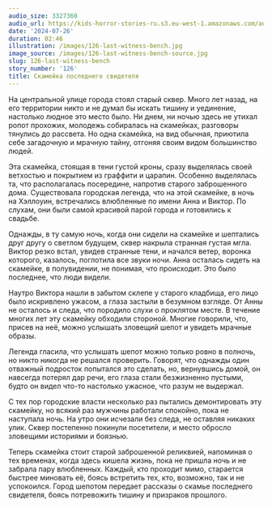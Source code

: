 ```yaml
---
audio_size: 3327360
audio_url: https://kids-horror-stories-ru.s3.eu-west-1.amazonaws.com/audio/126-last-witness-bench.mp3
date: '2024-07-26'
duration: 02:46
illustration: /images/126-last-witness-bench.jpg
image_source: /images/126-last-witness-bench-source.jpg
slug: 126-last-witness-bench
story_number: '126'
title: Скамейка последнего свидетеля
---
```


На центральной улице города стоял старый сквер. Много лет назад, на его территории никто и не думал бы искать тишину и уединение, настолько людное это место было. Ни днем, ни ночью здесь не утихал ропот прохожих, молодежь собиралась на скамейках, разговоры тянулись до рассвета. Но одна скамейка, на вид обычная, приютила себе загадочную и мрачную тайну, отгоняя своим видом большинство людей.

Эта скамейка, стоящая в тени густой кроны, сразу выделялась своей ветхостью и покрытием из граффити и царапин. Особенно выделялась та, что располагалась посередине, напротив старого заброшенного дома. Существовала городская легенда, что на этой скамейке, в ночь на Хэллоуин, встречались влюбленные по имени Анна и Виктор. По слухам, они были самой красивой парой города и готовились к свадьбе.

Однажды, в ту самую ночь, когда они сидели на скамейке и шептались друг другу о светлом будущем, сквер накрыла странная густая мгла. Виктор резко встал, увидев странные тени, и начался ветер, воронка которого, казалось, поглотила все звуки ночи. Анна осталась сидеть на скамейке, в полувидении, не понимая, что происходит. Это было последнее, что люди видели.

Наутро Виктора нашли в забытом склепе у старого кладбища, его лицо было искривлено ужасом, а глаза застыли в безумном взгляде. От Анны не осталось и следа, что породило слухи о проклятом месте. В течение многих лет эту скамейку обходили стороной. Многие говорили, что, присев на неё, можно услышать зловещий шепот и увидеть мрачные образы.

Легенда гласила, что услышать шепот можно только ровно в полночь, но никто никогда не решался проверить. Говорят, что однажды один отважный подросток попытался это сделать, но, вернувшись домой, он навсегда потерял дар речи, его глаза стали безжизненно пустыми, будто он видел что-то настолько ужасное, что разум не выдержал.

С тех пор городские власти несколько раз пытались демонтировать эту скамейку, но всякий раз мужчины работали спокойно, пока не наступала ночь. На утро они исчезали без следа, не оставляя никаких улик. Сквер постепенно покинули посетители, и место обросло зловещими историями и боязнью.

Теперь скамейка стоит старой заброшенной реликвией, напоминая о тех временах, когда здесь кишела жизнь, пока не пришла ночь и не забрала пару влюбленных. Каждый, кто проходит мимо, старается быстрее миновать её, боясь встретить тех, кто, возможно, так и не успокоился. Город шепотом передает рассказы о скамье последнего свидетеля, боясь потревожить тишину и призраков прошлого.